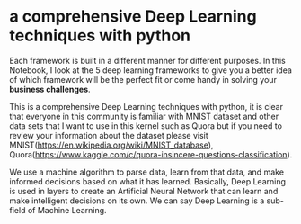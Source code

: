 #  a comprehensive Deep Learning techniques with python
Each framework is built in a different manner for different purposes. In this Notebook, I look at the 5 deep learning frameworks to give you a better idea of which framework will be the perfect fit or come handy in solving your **business challenges**.

This is a comprehensive Deep Learning techniques with python, it is clear that everyone in this community is familiar with MNIST dataset and other data sets that I want to use in this kernel such as Quora but if you need to review your information about the dataset please visit MNIST(https://en.wikipedia.org/wiki/MNIST_database), Quora(https://www.kaggle.com/c/quora-insincere-questions-classification).



We use a machine algorithm to parse data, learn from that data, and make informed decisions based on what it has learned. Basically, Deep Learning is used in layers to create an Artificial Neural Network that can learn and make intelligent decisions on its own. We can say Deep Learning is a sub-field of Machine Learning.
